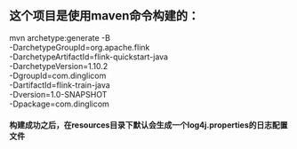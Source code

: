 ## 这个项目是使用maven命令构建的：
mvn archetype:generate -B \
-DarchetypeGroupId=org.apache.flink \
-DarchetypeArtifactId=flink-quickstart-java \
-DarchetypeVersion=1.10.2 \
-DgroupId=com.dinglicom \
-DartifactId=flink-train-java \
-Dversion=1.0-SNAPSHOT \
-Dpackage=com.dinglicom
#### 构建成功之后，在resources目录下默认会生成一个log4j.properties的日志配置文件
